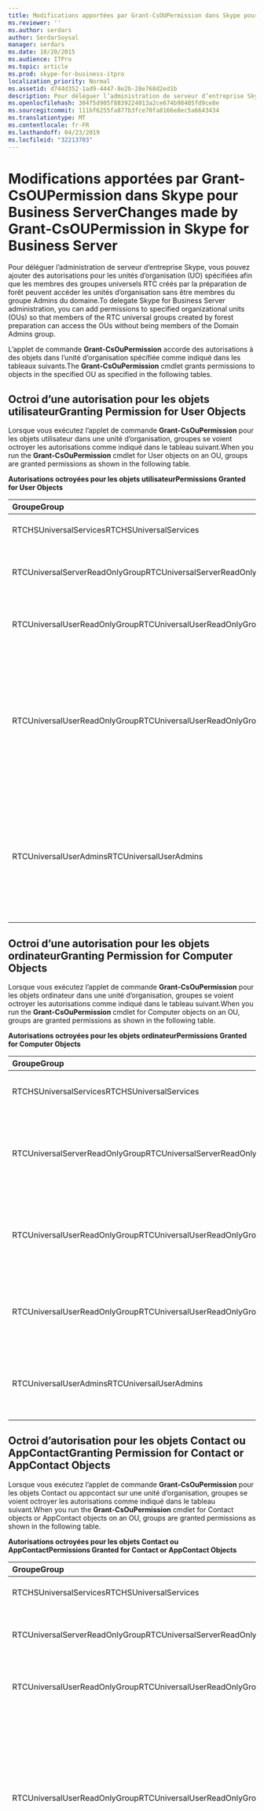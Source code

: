 ```yaml
---
title: Modifications apportées par Grant-CsOUPermission dans Skype pour Business Server
ms.reviewer: ''
ms.author: serdars
author: SerdarSoysal
manager: serdars
ms.date: 10/20/2015
ms.audience: ITPro
ms.topic: article
ms.prod: skype-for-business-itpro
localization_priority: Normal
ms.assetid: d744d352-1ad9-4447-8e2b-28e768d2ed1b
description: Pour déléguer l’administration de serveur d’entreprise Skype, vous pouvez ajouter des autorisations pour les unités d’organisation (UO) spécifiées afin que les membres des groupes universels RTC créés par la préparation de forêt peuvent accéder les unités d’organisation sans être membres du groupe Admins du domaine.
ms.openlocfilehash: 304f5d905f8839224013a2ce674b98405fd9ce8e
ms.sourcegitcommit: 111bf6255fa877b3fce70fa8166e8ec5a6643434
ms.translationtype: MT
ms.contentlocale: fr-FR
ms.lasthandoff: 04/23/2019
ms.locfileid: "32213703"
---
```

# <a name="changes-made-by-grant-csoupermission-in-skype-for-business-server"></a><span data-ttu-id="d578b-103">Modifications apportées par Grant-CsOUPermission dans Skype pour Business Server</span><span class="sxs-lookup"><span data-stu-id="d578b-103">Changes made by Grant-CsOUPermission in Skype for Business Server</span></span>
 
<span data-ttu-id="d578b-104">Pour déléguer l’administration de serveur d’entreprise Skype, vous pouvez ajouter des autorisations pour les unités d’organisation (UO) spécifiées afin que les membres des groupes universels RTC créés par la préparation de forêt peuvent accéder les unités d’organisation sans être membres du groupe Admins du domaine.</span><span class="sxs-lookup"><span data-stu-id="d578b-104">To delegate Skype for Business Server administration, you can add permissions to specified organizational units (OUs) so that members of the RTC universal groups created by forest preparation can access the OUs without being members of the Domain Admins group.</span></span> 
  
<span data-ttu-id="d578b-105">L’applet de commande **Grant-CsOuPermission** accorde des autorisations à des objets dans l’unité d’organisation spécifiée comme indiqué dans les tableaux suivants.</span><span class="sxs-lookup"><span data-stu-id="d578b-105">The **Grant-CsOuPermission** cmdlet grants permissions to objects in the specified OU as specified in the following tables.</span></span>
  
## <a name="granting-permission-for-user-objects"></a><span data-ttu-id="d578b-106">Octroi d’une autorisation pour les objets utilisateur</span><span class="sxs-lookup"><span data-stu-id="d578b-106">Granting Permission for User Objects</span></span>

<span data-ttu-id="d578b-107">Lorsque vous exécutez l’applet de commande **Grant-CsOuPermission** pour les objets utilisateur dans une unité d’organisation, groupes se voient octroyer les autorisations comme indiqué dans le tableau suivant.</span><span class="sxs-lookup"><span data-stu-id="d578b-107">When you run the **Grant-CsOuPermission** cmdlet for User objects on an OU, groups are granted permissions as shown in the following table.</span></span>
  
<span data-ttu-id="d578b-108">**Autorisations octroyées pour les objets utilisateur**</span><span class="sxs-lookup"><span data-stu-id="d578b-108">**Permissions Granted for User Objects**</span></span>

|<span data-ttu-id="d578b-109">**Groupe**</span><span class="sxs-lookup"><span data-stu-id="d578b-109">**Group**</span></span>|<span data-ttu-id="d578b-110">**autorisation**</span><span class="sxs-lookup"><span data-stu-id="d578b-110">**Permission**</span></span>|<span data-ttu-id="d578b-111">**S’applique à**</span><span class="sxs-lookup"><span data-stu-id="d578b-111">**Applies to**</span></span>|
|:-----|:-----|:-----|
|<span data-ttu-id="d578b-112">RTCHSUniversalServices</span><span class="sxs-lookup"><span data-stu-id="d578b-112">RTCHSUniversalServices</span></span>  <br/> |<span data-ttu-id="d578b-113">Réplication des changements de répertoire</span><span class="sxs-lookup"><span data-stu-id="d578b-113">Replicating directory changes</span></span>  <br/> |<span data-ttu-id="d578b-114">Cet objet uniquement</span><span class="sxs-lookup"><span data-stu-id="d578b-114">This object only</span></span>  <br/> |
|<span data-ttu-id="d578b-115">RTCUniversalServerReadOnlyGroup</span><span class="sxs-lookup"><span data-stu-id="d578b-115">RTCUniversalServerReadOnlyGroup</span></span>  <br/> |<span data-ttu-id="d578b-116">Contenu de liste</span><span class="sxs-lookup"><span data-stu-id="d578b-116">List contents</span></span>  <br/> <span data-ttu-id="d578b-117">Lire toutes les propriétés</span><span class="sxs-lookup"><span data-stu-id="d578b-117">Read all properties</span></span>  <br/> <span data-ttu-id="d578b-118">Autorisations de lecture</span><span class="sxs-lookup"><span data-stu-id="d578b-118">Read permissions</span></span>  <br/> |<span data-ttu-id="d578b-119">Cet objet uniquement</span><span class="sxs-lookup"><span data-stu-id="d578b-119">This object only</span></span>  <br/> |
|<span data-ttu-id="d578b-120">RTCUniversalUserReadOnlyGroup</span><span class="sxs-lookup"><span data-stu-id="d578b-120">RTCUniversalUserReadOnlyGroup</span></span>  <br/> |<span data-ttu-id="d578b-121">Contenu de liste</span><span class="sxs-lookup"><span data-stu-id="d578b-121">List contents</span></span>  <br/> <span data-ttu-id="d578b-122">Lire toutes les propriétés</span><span class="sxs-lookup"><span data-stu-id="d578b-122">Read all properties</span></span>  <br/> <span data-ttu-id="d578b-123">Autorisations de lecture</span><span class="sxs-lookup"><span data-stu-id="d578b-123">Read permissions</span></span>  <br/> |<span data-ttu-id="d578b-124">Cet objet uniquement</span><span class="sxs-lookup"><span data-stu-id="d578b-124">This object only</span></span>  <br/> |
|<span data-ttu-id="d578b-125">RTCUniversalUserReadOnlyGroup</span><span class="sxs-lookup"><span data-stu-id="d578b-125">RTCUniversalUserReadOnlyGroup</span></span>  <br/> |<span data-ttu-id="d578b-126">Lire RTCUserSearchPropertySet</span><span class="sxs-lookup"><span data-stu-id="d578b-126">Read RTCUserSearchPropertySet</span></span>  <br/> <span data-ttu-id="d578b-127">Lire RTCUserProvisioningPropertySet</span><span class="sxs-lookup"><span data-stu-id="d578b-127">Read RTCUserProvisioningPropertySet</span></span>  <br/> <span data-ttu-id="d578b-128">Lire RTCPropertySet</span><span class="sxs-lookup"><span data-stu-id="d578b-128">Read RTCPropertySet</span></span>  <br/> <span data-ttu-id="d578b-129">Lire les informations publiques</span><span class="sxs-lookup"><span data-stu-id="d578b-129">Read Public-Information</span></span>  <br/> <span data-ttu-id="d578b-130">Lire les informations générales</span><span class="sxs-lookup"><span data-stu-id="d578b-130">Read General-Information</span></span>  <br/> <span data-ttu-id="d578b-131">Lire les Restrictions de compte d’utilisateur</span><span class="sxs-lookup"><span data-stu-id="d578b-131">Read User-Account-Restrictions</span></span>  <br/> |<span data-ttu-id="d578b-132">Objets d’utilisateur descendant</span><span class="sxs-lookup"><span data-stu-id="d578b-132">Descendant User objects</span></span>  <br/> |
|<span data-ttu-id="d578b-133">RTCUniversalUserAdmins</span><span class="sxs-lookup"><span data-stu-id="d578b-133">RTCUniversalUserAdmins</span></span>  <br/> |<span data-ttu-id="d578b-134">Écrire RTCUserSearchPropertySet</span><span class="sxs-lookup"><span data-stu-id="d578b-134">Write RTCUserSearchPropertySet</span></span>  <br/> <span data-ttu-id="d578b-135">Écrire msExchUCVoiceMailSettings</span><span class="sxs-lookup"><span data-stu-id="d578b-135">Write msExchUCVoiceMailSettings</span></span>  <br/> <span data-ttu-id="d578b-136">Écrire RTCUserProvisioningPropertySet</span><span class="sxs-lookup"><span data-stu-id="d578b-136">Write RTCUserProvisioningPropertySet</span></span>  <br/> <span data-ttu-id="d578b-137">Écrire RTCPropertySet</span><span class="sxs-lookup"><span data-stu-id="d578b-137">Write RTCPropertySet</span></span>  <br/> <span data-ttu-id="d578b-138">Écrire proxyAddresses</span><span class="sxs-lookup"><span data-stu-id="d578b-138">Write proxyAddresses</span></span>  <br/> |<span data-ttu-id="d578b-139">Objets d’utilisateur descendant</span><span class="sxs-lookup"><span data-stu-id="d578b-139">Descendant User objects</span></span>  <br/> |
   
## <a name="granting-permission-for-computer-objects"></a><span data-ttu-id="d578b-140">Octroi d’une autorisation pour les objets ordinateur</span><span class="sxs-lookup"><span data-stu-id="d578b-140">Granting Permission for Computer Objects</span></span>

<span data-ttu-id="d578b-141">Lorsque vous exécutez l’applet de commande **Grant-CsOuPermission** pour les objets ordinateur dans une unité d’organisation, groupes se voient octroyer les autorisations comme indiqué dans le tableau suivant.</span><span class="sxs-lookup"><span data-stu-id="d578b-141">When you run the **Grant-CsOuPermission** cmdlet for Computer objects on an OU, groups are granted permissions as shown in the following table.</span></span>
  
<span data-ttu-id="d578b-142">**Autorisations octroyées pour les objets ordinateur**</span><span class="sxs-lookup"><span data-stu-id="d578b-142">**Permissions Granted for Computer Objects**</span></span>

|<span data-ttu-id="d578b-143">**Groupe**</span><span class="sxs-lookup"><span data-stu-id="d578b-143">**Group**</span></span>|<span data-ttu-id="d578b-144">**autorisation**</span><span class="sxs-lookup"><span data-stu-id="d578b-144">**Permission**</span></span>|<span data-ttu-id="d578b-145">**S’applique à**</span><span class="sxs-lookup"><span data-stu-id="d578b-145">**Applies to**</span></span>|
|:-----|:-----|:-----|
|<span data-ttu-id="d578b-146">RTCHSUniversalServices</span><span class="sxs-lookup"><span data-stu-id="d578b-146">RTCHSUniversalServices</span></span>  <br/> |<span data-ttu-id="d578b-147">Réplication des changements de répertoire</span><span class="sxs-lookup"><span data-stu-id="d578b-147">Replicating directory changes</span></span>  <br/> |<span data-ttu-id="d578b-148">Cet objet uniquement</span><span class="sxs-lookup"><span data-stu-id="d578b-148">This object only</span></span>  <br/> |
|<span data-ttu-id="d578b-149">RTCUniversalServerReadOnlyGroup</span><span class="sxs-lookup"><span data-stu-id="d578b-149">RTCUniversalServerReadOnlyGroup</span></span>  <br/> |<span data-ttu-id="d578b-150">Contenu de liste</span><span class="sxs-lookup"><span data-stu-id="d578b-150">List contents</span></span>  <br/> <span data-ttu-id="d578b-151">Lire toutes les propriétés</span><span class="sxs-lookup"><span data-stu-id="d578b-151">Read all properties</span></span>  <br/> <span data-ttu-id="d578b-152">Autorisations de lecture</span><span class="sxs-lookup"><span data-stu-id="d578b-152">Read permissions</span></span>  <br/> |<span data-ttu-id="d578b-153">Cet objet uniquement</span><span class="sxs-lookup"><span data-stu-id="d578b-153">This object only</span></span>  <br/> |
|<span data-ttu-id="d578b-154">RTCUniversalUserReadOnlyGroup</span><span class="sxs-lookup"><span data-stu-id="d578b-154">RTCUniversalUserReadOnlyGroup</span></span>  <br/> |<span data-ttu-id="d578b-155">Contenu de liste</span><span class="sxs-lookup"><span data-stu-id="d578b-155">List contents</span></span>  <br/> <span data-ttu-id="d578b-156">Lire toutes les propriétés</span><span class="sxs-lookup"><span data-stu-id="d578b-156">Read all properties</span></span>  <br/> <span data-ttu-id="d578b-157">Autorisations de lecture</span><span class="sxs-lookup"><span data-stu-id="d578b-157">Read permissions</span></span>  <br/> |<span data-ttu-id="d578b-158">Cet objet uniquement</span><span class="sxs-lookup"><span data-stu-id="d578b-158">This object only</span></span>  <br/> |
|<span data-ttu-id="d578b-159">RTCUniversalUserReadOnlyGroup</span><span class="sxs-lookup"><span data-stu-id="d578b-159">RTCUniversalUserReadOnlyGroup</span></span>  <br/> |<span data-ttu-id="d578b-160">Lire les informations publiques</span><span class="sxs-lookup"><span data-stu-id="d578b-160">Read Public-Information</span></span>  <br/> <span data-ttu-id="d578b-161">Lecture validée---nom d’hôte DNS</span><span class="sxs-lookup"><span data-stu-id="d578b-161">Read Validated-DNS-Host-Name</span></span>  <br/> |<span data-ttu-id="d578b-162">Objets Computer descendants</span><span class="sxs-lookup"><span data-stu-id="d578b-162">Descendant Computer objects</span></span>  <br/> |
|<span data-ttu-id="d578b-163">RTCUniversalUserAdmins</span><span class="sxs-lookup"><span data-stu-id="d578b-163">RTCUniversalUserAdmins</span></span>  <br/> |<span data-ttu-id="d578b-164">Lire les informations publiques</span><span class="sxs-lookup"><span data-stu-id="d578b-164">Read Public-Information</span></span>  <br/> <span data-ttu-id="d578b-165">Lecture validée---nom d’hôte DNS</span><span class="sxs-lookup"><span data-stu-id="d578b-165">Read Validated-DNS-Host-Name</span></span>  <br/> |<span data-ttu-id="d578b-166">Objets Computer descendants</span><span class="sxs-lookup"><span data-stu-id="d578b-166">Descendant Computer objects</span></span>  <br/> |
   
## <a name="granting-permission-for-contact-or-appcontact-objects"></a><span data-ttu-id="d578b-167">Octroi d’autorisation pour les objets Contact ou AppContact</span><span class="sxs-lookup"><span data-stu-id="d578b-167">Granting Permission for Contact or AppContact Objects</span></span>

<span data-ttu-id="d578b-168">Lorsque vous exécutez l’applet de commande **Grant-CsOuPermission** pour les objets Contact ou appcontact sur une unité d’organisation, groupes se voient octroyer les autorisations comme indiqué dans le tableau suivant.</span><span class="sxs-lookup"><span data-stu-id="d578b-168">When you run the **Grant-CsOuPermission** cmdlet for Contact objects or AppContact objects on an OU, groups are granted permissions as shown in the following table.</span></span>
  
<span data-ttu-id="d578b-169">**Autorisations octroyées pour les objets Contact ou AppContact**</span><span class="sxs-lookup"><span data-stu-id="d578b-169">**Permissions Granted for Contact or AppContact Objects**</span></span>

|<span data-ttu-id="d578b-170">**Groupe**</span><span class="sxs-lookup"><span data-stu-id="d578b-170">**Group**</span></span>|<span data-ttu-id="d578b-171">**autorisation**</span><span class="sxs-lookup"><span data-stu-id="d578b-171">**Permission**</span></span>|<span data-ttu-id="d578b-172">**S’applique à**</span><span class="sxs-lookup"><span data-stu-id="d578b-172">**Applies to**</span></span>|
|:-----|:-----|:-----|
|<span data-ttu-id="d578b-173">RTCHSUniversalServices</span><span class="sxs-lookup"><span data-stu-id="d578b-173">RTCHSUniversalServices</span></span>  <br/> |<span data-ttu-id="d578b-174">Réplication des changements de répertoire</span><span class="sxs-lookup"><span data-stu-id="d578b-174">Replicating directory changes</span></span>  <br/> |<span data-ttu-id="d578b-175">Cet objet uniquement</span><span class="sxs-lookup"><span data-stu-id="d578b-175">This object only</span></span>  <br/> |
|<span data-ttu-id="d578b-176">RTCUniversalServerReadOnlyGroup</span><span class="sxs-lookup"><span data-stu-id="d578b-176">RTCUniversalServerReadOnlyGroup</span></span>  <br/> |<span data-ttu-id="d578b-177">Contenu de liste</span><span class="sxs-lookup"><span data-stu-id="d578b-177">List contents</span></span>  <br/> <span data-ttu-id="d578b-178">Lire toutes les propriétés</span><span class="sxs-lookup"><span data-stu-id="d578b-178">Read all properties</span></span>  <br/> <span data-ttu-id="d578b-179">Autorisations de lecture</span><span class="sxs-lookup"><span data-stu-id="d578b-179">Read permissions</span></span>  <br/> |<span data-ttu-id="d578b-180">Cet objet uniquement</span><span class="sxs-lookup"><span data-stu-id="d578b-180">This object only</span></span>  <br/> |
|<span data-ttu-id="d578b-181">RTCUniversalUserReadOnlyGroup</span><span class="sxs-lookup"><span data-stu-id="d578b-181">RTCUniversalUserReadOnlyGroup</span></span>  <br/> |<span data-ttu-id="d578b-182">Contenu de liste</span><span class="sxs-lookup"><span data-stu-id="d578b-182">List contents</span></span>  <br/> <span data-ttu-id="d578b-183">Lire toutes les propriétés</span><span class="sxs-lookup"><span data-stu-id="d578b-183">Read all properties</span></span>  <br/> <span data-ttu-id="d578b-184">Autorisations de lecture</span><span class="sxs-lookup"><span data-stu-id="d578b-184">Read permissions</span></span>  <br/> |<span data-ttu-id="d578b-185">Cet objet uniquement</span><span class="sxs-lookup"><span data-stu-id="d578b-185">This object only</span></span>  <br/> |
|<span data-ttu-id="d578b-186">RTCUniversalUserReadOnlyGroup</span><span class="sxs-lookup"><span data-stu-id="d578b-186">RTCUniversalUserReadOnlyGroup</span></span>  <br/> |<span data-ttu-id="d578b-187">Lire RTCUserSearchPropertySet</span><span class="sxs-lookup"><span data-stu-id="d578b-187">Read RTCUserSearchPropertySet</span></span>  <br/> <span data-ttu-id="d578b-188">Lire RTCUserProvisioningPropertySet</span><span class="sxs-lookup"><span data-stu-id="d578b-188">Read RTCUserProvisioningPropertySet</span></span>  <br/> <span data-ttu-id="d578b-189">Lire RTCPropertySet</span><span class="sxs-lookup"><span data-stu-id="d578b-189">Read RTCPropertySet</span></span>  <br/> <span data-ttu-id="d578b-190">Lire les informations publiques</span><span class="sxs-lookup"><span data-stu-id="d578b-190">Read Public-Information</span></span>  <br/> <span data-ttu-id="d578b-191">Lire les informations générales</span><span class="sxs-lookup"><span data-stu-id="d578b-191">Read General-Information</span></span>  <br/> <span data-ttu-id="d578b-192">Lire les informations personnelles</span><span class="sxs-lookup"><span data-stu-id="d578b-192">Read Personal-Information</span></span>  <br/> <span data-ttu-id="d578b-193">Lire les Restrictions de compte d’utilisateur</span><span class="sxs-lookup"><span data-stu-id="d578b-193">Read User-Account-Restrictions</span></span>  <br/> |<span data-ttu-id="d578b-194">Objets Contact descendant</span><span class="sxs-lookup"><span data-stu-id="d578b-194">Descendant Contact objects</span></span>  <br/> |
|<span data-ttu-id="d578b-195">RTCUniversalUserAdmins</span><span class="sxs-lookup"><span data-stu-id="d578b-195">RTCUniversalUserAdmins</span></span>  <br/> |<span data-ttu-id="d578b-196">Écrire RTCUserSearchPropertySet</span><span class="sxs-lookup"><span data-stu-id="d578b-196">Write RTCUserSearchPropertySet</span></span>  <br/> <span data-ttu-id="d578b-197">Écrire otherIpPhone</span><span class="sxs-lookup"><span data-stu-id="d578b-197">Write otherIpPhone</span></span>  <br/> <span data-ttu-id="d578b-198">Écrire displayName</span><span class="sxs-lookup"><span data-stu-id="d578b-198">Write displayName</span></span>  <br/> <span data-ttu-id="d578b-199">Écrire la description</span><span class="sxs-lookup"><span data-stu-id="d578b-199">Write description</span></span>  <br/> <span data-ttu-id="d578b-200">Écrire telephoneNumber</span><span class="sxs-lookup"><span data-stu-id="d578b-200">Write telephoneNumber</span></span>  <br/> <span data-ttu-id="d578b-201">Écrire msExchUCVoiceMailSettings</span><span class="sxs-lookup"><span data-stu-id="d578b-201">Write msExchUCVoiceMailSettings</span></span>  <br/> <span data-ttu-id="d578b-202">Écrire RTCUserProvisioningPropertySet</span><span class="sxs-lookup"><span data-stu-id="d578b-202">Write RTCUserProvisioningPropertySet</span></span>  <br/> <span data-ttu-id="d578b-203">Écrire RTCPropertySet</span><span class="sxs-lookup"><span data-stu-id="d578b-203">Write RTCPropertySet</span></span>  <br/> <span data-ttu-id="d578b-204">Écrire proxyAddresses</span><span class="sxs-lookup"><span data-stu-id="d578b-204">Write proxyAddresses</span></span>  <br/> |<span data-ttu-id="d578b-205">Objets Contact descendant</span><span class="sxs-lookup"><span data-stu-id="d578b-205">Descendant Contact objects</span></span>  <br/> |
   
## <a name="granting-permission-for-device-objects"></a><span data-ttu-id="d578b-206">Octroi d’une autorisation pour les objets périphérique</span><span class="sxs-lookup"><span data-stu-id="d578b-206">Granting Permission for Device Objects</span></span>

<span data-ttu-id="d578b-207">Lorsque vous exécutez l’applet de commande **Grant-CsOuPermission** pour les objets périphérique sur une unité d’organisation, groupes se voient octroyer les autorisations comme indiqué dans le tableau suivant.</span><span class="sxs-lookup"><span data-stu-id="d578b-207">When you run the **Grant-CsOuPermission** cmdlet for Device objects on an OU, groups are granted permissions as shown in the following table.</span></span>
  
<span data-ttu-id="d578b-208">**Autorisations octroyées pour les objets périphérique**</span><span class="sxs-lookup"><span data-stu-id="d578b-208">**Permissions Granted for Device Objects**</span></span>

|<span data-ttu-id="d578b-209">**Groupe**</span><span class="sxs-lookup"><span data-stu-id="d578b-209">**Group**</span></span>|<span data-ttu-id="d578b-210">**autorisation**</span><span class="sxs-lookup"><span data-stu-id="d578b-210">**Permission**</span></span>|<span data-ttu-id="d578b-211">**S’applique à**</span><span class="sxs-lookup"><span data-stu-id="d578b-211">**Applies to**</span></span>|
|:-----|:-----|:-----|
|<span data-ttu-id="d578b-212">RTCHSUniversalServices</span><span class="sxs-lookup"><span data-stu-id="d578b-212">RTCHSUniversalServices</span></span>  <br/> |<span data-ttu-id="d578b-213">Réplication des changements de répertoire</span><span class="sxs-lookup"><span data-stu-id="d578b-213">Replicating directory changes</span></span>  <br/> |<span data-ttu-id="d578b-214">Cet objet uniquement</span><span class="sxs-lookup"><span data-stu-id="d578b-214">This object only</span></span>  <br/> |
|<span data-ttu-id="d578b-215">RTCUniversalServerReadOnlyGroup</span><span class="sxs-lookup"><span data-stu-id="d578b-215">RTCUniversalServerReadOnlyGroup</span></span>  <br/> |<span data-ttu-id="d578b-216">Contenu de liste</span><span class="sxs-lookup"><span data-stu-id="d578b-216">List contents</span></span>  <br/> <span data-ttu-id="d578b-217">Lire toutes les propriétés</span><span class="sxs-lookup"><span data-stu-id="d578b-217">Read all properties</span></span>  <br/> <span data-ttu-id="d578b-218">Autorisations de lecture</span><span class="sxs-lookup"><span data-stu-id="d578b-218">Read permissions</span></span>  <br/> |<span data-ttu-id="d578b-219">Cet objet uniquement</span><span class="sxs-lookup"><span data-stu-id="d578b-219">This object only</span></span>  <br/> |
|<span data-ttu-id="d578b-220">RTCUniversalUserReadOnlyGroup</span><span class="sxs-lookup"><span data-stu-id="d578b-220">RTCUniversalUserReadOnlyGroup</span></span>  <br/> |<span data-ttu-id="d578b-221">Contenu de liste</span><span class="sxs-lookup"><span data-stu-id="d578b-221">List contents</span></span>  <br/> <span data-ttu-id="d578b-222">Lire toutes les propriétés</span><span class="sxs-lookup"><span data-stu-id="d578b-222">Read all properties</span></span>  <br/> <span data-ttu-id="d578b-223">Autorisations de lecture</span><span class="sxs-lookup"><span data-stu-id="d578b-223">Read permissions</span></span>  <br/> |<span data-ttu-id="d578b-224">Cet objet uniquement</span><span class="sxs-lookup"><span data-stu-id="d578b-224">This object only</span></span>  <br/> |
|<span data-ttu-id="d578b-225">RTCUniversalUserReadOnlyGroup</span><span class="sxs-lookup"><span data-stu-id="d578b-225">RTCUniversalUserReadOnlyGroup</span></span>  <br/> |<span data-ttu-id="d578b-226">Lire RTCUserSearchPropertySet</span><span class="sxs-lookup"><span data-stu-id="d578b-226">Read RTCUserSearchPropertySet</span></span>  <br/> <span data-ttu-id="d578b-227">Lire RTCUserProvisioningPropertySet</span><span class="sxs-lookup"><span data-stu-id="d578b-227">Read RTCUserProvisioningPropertySet</span></span>  <br/> <span data-ttu-id="d578b-228">Lire RTCPropertySet</span><span class="sxs-lookup"><span data-stu-id="d578b-228">Read RTCPropertySet</span></span>  <br/> <span data-ttu-id="d578b-229">Lire les informations publiques</span><span class="sxs-lookup"><span data-stu-id="d578b-229">Read Public-Information</span></span>  <br/> <span data-ttu-id="d578b-230">Lire les informations personnelles</span><span class="sxs-lookup"><span data-stu-id="d578b-230">Read Personal-Information</span></span>  <br/> <span data-ttu-id="d578b-231">Lire les informations générales</span><span class="sxs-lookup"><span data-stu-id="d578b-231">Read General-Information</span></span>  <br/> <span data-ttu-id="d578b-232">Lire les Restrictions de compte d’utilisateur</span><span class="sxs-lookup"><span data-stu-id="d578b-232">Read User-Account-Restrictions</span></span>  <br/> |<span data-ttu-id="d578b-233">Objets Contact descendant</span><span class="sxs-lookup"><span data-stu-id="d578b-233">Descendant Contact objects</span></span>  <br/> |
|<span data-ttu-id="d578b-234">RTCUniversalUserAdmins</span><span class="sxs-lookup"><span data-stu-id="d578b-234">RTCUniversalUserAdmins</span></span>  <br/> |<span data-ttu-id="d578b-235">Créer un enfant</span><span class="sxs-lookup"><span data-stu-id="d578b-235">Create child</span></span>  <br/> <span data-ttu-id="d578b-236">Supprimer l’enfant</span><span class="sxs-lookup"><span data-stu-id="d578b-236">Delete child</span></span>  <br/> <span data-ttu-id="d578b-237">Supprimer l’arborescence</span><span class="sxs-lookup"><span data-stu-id="d578b-237">Delete tree</span></span>  <br/> |<span data-ttu-id="d578b-238">Contact</span><span class="sxs-lookup"><span data-stu-id="d578b-238">Contact</span></span>  <br/> |
|<span data-ttu-id="d578b-239">RTCUniversalUserAdmins</span><span class="sxs-lookup"><span data-stu-id="d578b-239">RTCUniversalUserAdmins</span></span>  <br/> |<span data-ttu-id="d578b-240">Écrire displayName</span><span class="sxs-lookup"><span data-stu-id="d578b-240">Write displayName</span></span>  <br/> <span data-ttu-id="d578b-241">Écrire la description</span><span class="sxs-lookup"><span data-stu-id="d578b-241">Write description</span></span>  <br/> <span data-ttu-id="d578b-242">Écrire telephoneNumber</span><span class="sxs-lookup"><span data-stu-id="d578b-242">Write telephoneNumber</span></span>  <br/> |<span data-ttu-id="d578b-243">Objets d’utilisateur descendant</span><span class="sxs-lookup"><span data-stu-id="d578b-243">Descendant User objects</span></span>  <br/> |
|<span data-ttu-id="d578b-244">RTCUniversalUserAdmins</span><span class="sxs-lookup"><span data-stu-id="d578b-244">RTCUniversalUserAdmins</span></span>  <br/> |<span data-ttu-id="d578b-245">Écrire RTCUserSearchPropertySet</span><span class="sxs-lookup"><span data-stu-id="d578b-245">Write RTCUserSearchPropertySet</span></span>  <br/> <span data-ttu-id="d578b-246">Écrire otherIpPhone</span><span class="sxs-lookup"><span data-stu-id="d578b-246">Write otherIpPhone</span></span>  <br/> <span data-ttu-id="d578b-247">Écrire displayName</span><span class="sxs-lookup"><span data-stu-id="d578b-247">Write displayName</span></span>  <br/> <span data-ttu-id="d578b-248">Écrire la description</span><span class="sxs-lookup"><span data-stu-id="d578b-248">Write description</span></span>  <br/> <span data-ttu-id="d578b-249">Écrire telephoneNumber</span><span class="sxs-lookup"><span data-stu-id="d578b-249">Write telephoneNumber</span></span>  <br/> <span data-ttu-id="d578b-250">Écrire msExchUCVoiceMailSettings</span><span class="sxs-lookup"><span data-stu-id="d578b-250">Write msExchUCVoiceMailSettings</span></span>  <br/> <span data-ttu-id="d578b-251">Écrire RTCUserProvisioningPropertySet</span><span class="sxs-lookup"><span data-stu-id="d578b-251">Write RTCUserProvisioningPropertySet</span></span>  <br/> <span data-ttu-id="d578b-252">Écrire RTCPropertySet</span><span class="sxs-lookup"><span data-stu-id="d578b-252">Write RTCPropertySet</span></span>  <br/> <span data-ttu-id="d578b-253">Écrire proxyAddresses</span><span class="sxs-lookup"><span data-stu-id="d578b-253">Write proxyAddresses</span></span>  <br/> |<span data-ttu-id="d578b-254">Objets Contact descendant</span><span class="sxs-lookup"><span data-stu-id="d578b-254">Descendant Contact objects</span></span>  <br/> |
   
## <a name="granting-permission-for-inetorgperson-objects"></a><span data-ttu-id="d578b-255">Octroi d’une autorisation pour les objets InetOrgPerson</span><span class="sxs-lookup"><span data-stu-id="d578b-255">Granting Permission for InetOrgPerson Objects</span></span>

<span data-ttu-id="d578b-256">Lorsque vous exécutez l’applet de commande **Grant-CsOuPermission** pour les objets InetOrgPerson sur une unité d’organisation, groupes se voient octroyer les autorisations comme indiqué dans le tableau suivant.</span><span class="sxs-lookup"><span data-stu-id="d578b-256">When you run the **Grant-CsOuPermission** cmdlet for InetOrgPerson objects on an OU, groups are granted permissions as shown in the following table.</span></span>
  
<span data-ttu-id="d578b-257">**Autorisations octroyées pour les objets InetOrgPerson**</span><span class="sxs-lookup"><span data-stu-id="d578b-257">**Permissions Granted for InetOrgPerson Objects**</span></span>

|<span data-ttu-id="d578b-258">**Groupe**</span><span class="sxs-lookup"><span data-stu-id="d578b-258">**Group**</span></span>|<span data-ttu-id="d578b-259">**autorisation**</span><span class="sxs-lookup"><span data-stu-id="d578b-259">**Permission**</span></span>|<span data-ttu-id="d578b-260">**S’applique à**</span><span class="sxs-lookup"><span data-stu-id="d578b-260">**Applies to**</span></span>|
|:-----|:-----|:-----|
|<span data-ttu-id="d578b-261">RTCHSUniversalServices</span><span class="sxs-lookup"><span data-stu-id="d578b-261">RTCHSUniversalServices</span></span>  <br/> |<span data-ttu-id="d578b-262">Réplication des changements de répertoire</span><span class="sxs-lookup"><span data-stu-id="d578b-262">Replicating directory changes</span></span>  <br/> |<span data-ttu-id="d578b-263">Cet objet uniquement</span><span class="sxs-lookup"><span data-stu-id="d578b-263">This object only</span></span>  <br/> |
|<span data-ttu-id="d578b-264">RTCUniversalServerReadOnlyGroup</span><span class="sxs-lookup"><span data-stu-id="d578b-264">RTCUniversalServerReadOnlyGroup</span></span>  <br/> |<span data-ttu-id="d578b-265">Contenu de liste</span><span class="sxs-lookup"><span data-stu-id="d578b-265">List contents</span></span>  <br/> <span data-ttu-id="d578b-266">Lire toutes les propriétés</span><span class="sxs-lookup"><span data-stu-id="d578b-266">Read all properties</span></span>  <br/> <span data-ttu-id="d578b-267">Autorisations de lecture</span><span class="sxs-lookup"><span data-stu-id="d578b-267">Read permissions</span></span>  <br/> |<span data-ttu-id="d578b-268">Cet objet uniquement</span><span class="sxs-lookup"><span data-stu-id="d578b-268">This object only</span></span>  <br/> |
|<span data-ttu-id="d578b-269">RTCUniversalUserReadOnlyGroup</span><span class="sxs-lookup"><span data-stu-id="d578b-269">RTCUniversalUserReadOnlyGroup</span></span>  <br/> |<span data-ttu-id="d578b-270">Contenu de liste</span><span class="sxs-lookup"><span data-stu-id="d578b-270">List contents</span></span>  <br/> <span data-ttu-id="d578b-271">Lire toutes les propriétés</span><span class="sxs-lookup"><span data-stu-id="d578b-271">Read all properties</span></span>  <br/> <span data-ttu-id="d578b-272">Autorisations de lecture</span><span class="sxs-lookup"><span data-stu-id="d578b-272">Read permissions</span></span>  <br/> |<span data-ttu-id="d578b-273">Cet objet uniquement</span><span class="sxs-lookup"><span data-stu-id="d578b-273">This object only</span></span>  <br/> |
|<span data-ttu-id="d578b-274">RTCUniversalUserReadOnlyGroup</span><span class="sxs-lookup"><span data-stu-id="d578b-274">RTCUniversalUserReadOnlyGroup</span></span>  <br/> |<span data-ttu-id="d578b-275">Lire RTCUserSearchPropertySet</span><span class="sxs-lookup"><span data-stu-id="d578b-275">Read RTCUserSearchPropertySet</span></span>  <br/> <span data-ttu-id="d578b-276">Lire RTCUserProvisioningPropertySet</span><span class="sxs-lookup"><span data-stu-id="d578b-276">Read RTCUserProvisioningPropertySet</span></span>  <br/> <span data-ttu-id="d578b-277">Lire RTCPropertySet</span><span class="sxs-lookup"><span data-stu-id="d578b-277">Read RTCPropertySet</span></span>  <br/> <span data-ttu-id="d578b-278">Lire les informations personnelles</span><span class="sxs-lookup"><span data-stu-id="d578b-278">Read Personal-Information</span></span>  <br/> <span data-ttu-id="d578b-279">Lire les informations publiques</span><span class="sxs-lookup"><span data-stu-id="d578b-279">Read Public-Information</span></span>  <br/> <span data-ttu-id="d578b-280">Lire les informations générales</span><span class="sxs-lookup"><span data-stu-id="d578b-280">Read General-Information</span></span>  <br/> <span data-ttu-id="d578b-281">Lire les Restrictions de compte d’utilisateur</span><span class="sxs-lookup"><span data-stu-id="d578b-281">Read User-Account-Restrictions</span></span>  <br/> |<span data-ttu-id="d578b-282">Objets inetOrgPerson descendant</span><span class="sxs-lookup"><span data-stu-id="d578b-282">Descendant inetOrgPerson objects</span></span>  <br/> |
|<span data-ttu-id="d578b-283">RTCUniversalUserAdmins</span><span class="sxs-lookup"><span data-stu-id="d578b-283">RTCUniversalUserAdmins</span></span>  <br/> |<span data-ttu-id="d578b-284">Écrire RTCUserSearchPropertySet</span><span class="sxs-lookup"><span data-stu-id="d578b-284">Write RTCUserSearchPropertySet</span></span>  <br/> <span data-ttu-id="d578b-285">Écrire RTCUserProvisioningPropertySet</span><span class="sxs-lookup"><span data-stu-id="d578b-285">Write RTCUserProvisioningPropertySet</span></span>  <br/> <span data-ttu-id="d578b-286">Écrire RTCPropertySet</span><span class="sxs-lookup"><span data-stu-id="d578b-286">Write RTCPropertySet</span></span>  <br/> <span data-ttu-id="d578b-287">Écrire proxyAddresses</span><span class="sxs-lookup"><span data-stu-id="d578b-287">Write proxyAddresses</span></span>  <br/> |<span data-ttu-id="d578b-288">Objets inetOrgPerson descendant</span><span class="sxs-lookup"><span data-stu-id="d578b-288">Descendant inetOrgPerson objects</span></span>  <br/> |
   

